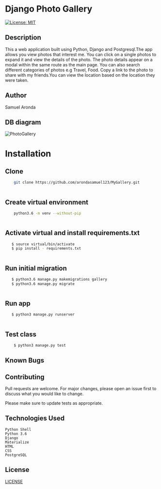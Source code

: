 # Django Photo Gallery
[![License: MIT](https://img.shields.io/badge/License-MIT-yellow.svg)](https://opensource.org/licenses/MIT)

## Description
This a web application built using Python, Django and Postgresql.The app allows you view photos that interest me. You can click on a single photos to expand it and view the details of the photo. The photo details appear on a modal within the same route as the main page. You can also search different categories of photos e.g Travel, Food. Copy a link to the photo to share with my friends.You can view the location based on the location they were taken.


## Author

Samuel Aronda


## DB diagram
![PhotoGallery ](https://user-images.githubusercontent.com/31355212/75525228-867cca80-5a20-11ea-8ac9-2ddb03799afb.png)


# Installation

## Clone
    
```bash
    git clone https://github.com/arondasamuel123/MyGallery.git
    
```
##  Create virtual environment
```bash
    python3.6 -m venv --without-pip
    
```
## Activate virtual and install requirements.txt
```bash
   $ source virtual/bin/activate
   $ pip install - requirements.txt
    
```
## Run initial migration
```bash
   $ python3.6 manage.py makemigrations gallery
   $ python3.6 manage.py migrate
    
```


## Run app
```bash
   $ python3 manage.py runserver
    
```

## Test class

```bash
    $ python3 manage.py test
```
## Known Bugs


## Contributing

Pull requests are welcome. For major changes, please open an issue first to discuss what you would like to change.

Please make sure to update tests as appropriate.

## Technologies Used
    Python Shell
    Python 3.6
    Django
    Materialize
    HTML
    CSS
    PostgreSQL



## License
[LICENSE](LICENSE)




